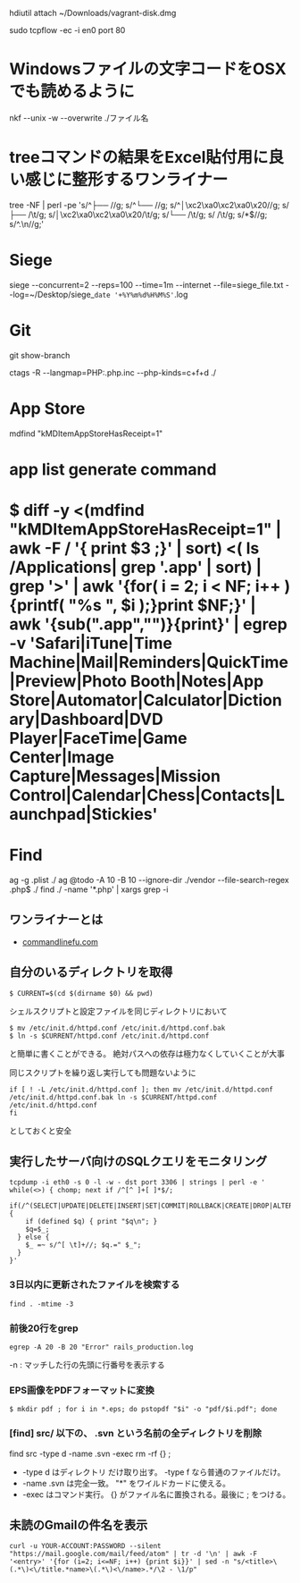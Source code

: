 

hdiutil attach ~/Downloads/vagrant-disk.dmg

sudo tcpflow -ec -i en0 port 80

# Windowsファイルの文字コードをOSXでも読めるように
nkf --unix -w --overwrite ./ファイル名

# treeコマンドの結果をExcel貼付用に良い感じに整形するワンライナー
tree -NF | perl -pe 's/^├── //g; s/^└── //g; s/^│\xc2\xa0\xc2\xa0\x20//g; s/├── /\t/g; s/│\xc2\xa0\xc2\xa0\x20/\t/g; s/└── /\t/g; s/    /\t/g; s/\*$//g; s/^\.\n//g;'

# Siege
siege --concurrent=2 --reps=100 --time=1m --internet --file=siege_file.txt --log=~/Desktop/siege_`date '+%Y%m%d%H%M%S'`.log

# Git
git show-branch

ctags -R --langmap=PHP:.php.inc --php-kinds=c+f+d ./
# App Store
mdfind "kMDItemAppStoreHasReceipt=1"

# app list generate command
# $ diff -y <(mdfind "kMDItemAppStoreHasReceipt=1" | awk -F \/ '{ print $3 ;}' | sort) <( ls /Applications| grep '.app' | sort) | grep '>' | awk '{for( i = 2; i < NF; i++ ){printf( "%s ", $i );}print $NF;}' | awk '{sub(".app","")}{print}' | egrep -v 'Safari|iTune|Time Machine|Mail|Reminders|QuickTime|Preview|Photo Booth|Notes|App Store|Automator|Calculator|Dictionary|Dashboard|DVD Player|FaceTime|Game Center|Image Capture|Messages|Mission Control|Calendar|Chess|Contacts|Launchpad|Stickies'

# Find

ag -g .plist ./
ag @todo -A 10 -B 10 --ignore-dir ./vendor --file-search-regex .php$ ./
find ./ -name '*.php' | xargs grep -i 


## ワンライナーとは

- [commandlinefu.com](http://www.commandlinefu.com/commands/browse)


## 自分のいるディレクトリを取得

~~~
$ CURRENT=$(cd $(dirname $0) && pwd)
~~~

シェルスクリプトと設定ファイルを同じディレクトリにおいて

~~~
$ mv /etc/init.d/httpd.conf /etc/init.d/httpd.conf.bak
$ ln -s $CURRENT/httpd.conf /etc/init.d/httpd.conf
~~~

と簡単に書くことができる。
絶対パスへの依存は極力なくしていくことが大事

同じスクリプトを繰り返し実行しても問題ないように


~~~
if [ ! -L /etc/init.d/httpd.conf ]; then mv /etc/init.d/httpd.conf /etc/init.d/httpd.conf.bak ln -s $CURRENT/httpd.conf /etc/init.d/httpd.conf
fi 
~~~

としておくと安全


## 実行したサーバ向けのSQLクエリをモニタリング

~~~
tcpdump -i eth0 -s 0 -l -w - dst port 3306 | strings | perl -e '
while(<>) { chomp; next if /^[^ ]+[ ]*$/;
  if(/^(SELECT|UPDATE|DELETE|INSERT|SET|COMMIT|ROLLBACK|CREATE|DROP|ALTER)/i) {
    if (defined $q) { print "$q\n"; }
    $q=$_;
  } else {
    $_ =~ s/^[ \t]+//; $q.=" $_";
  }
}'
~~~


### 3日以内に更新されたファイルを検索する

~~~
find . -mtime -3
~~~

### 前後20行をgrep

~~~
egrep -A 20 -B 20 "Error" rails_production.log
~~~

-n : マッチした行の先頭に行番号を表示する


### EPS画像をPDFフォーマットに変換

~~~
$ mkdir pdf ; for i in *.eps; do pstopdf "$i" -o "pdf/$i.pdf"; done
~~~


### [find] src/ 以下の、 .svn という名前の全ディレクトリを削除

find src -type d -name .svn -exec rm -rf {} \;

-  -type d はディレクトリ だけ取り出す。 -type f なら普通のファイルだけ。
-  -name .svn は完全一致。 "*" をワイルドカードに使える。
-  -exec はコマンド実行。 {} がファイル名に置換される。最後に \; をつける。


## 未読のGmailの件名を表示

~~~
curl -u YOUR-ACCOUNT:PASSWORD --silent "https://mail.google.com/mail/feed/atom" | tr -d '\n' | awk -F '<entry>' '{for (i=2; i<=NF; i++) {print $i}}' | sed -n "s/<title>\(.*\)<\/title.*name>\(.*\)<\/name>.*/\2 - \1/p"
~~~

